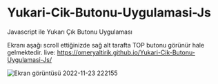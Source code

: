 # Yukari-Cik-Butonu-Uygulamasi-Js
Javascript ile Yukarı Çık Butonu Uygulaması

Ekranı aşağı scroll ettiğinizde sağ alt tarafta TOP butonu görünür hale gelmektedir.
live: https://omeryaltirik.github.io/Yukari-Cik-Butonu-Uygulamasi-Js/

![Ekran görüntüsü 2022-11-23 222155](https://user-images.githubusercontent.com/40443652/203630204-d1bec18d-7d22-47d5-9d77-1ed697b99416.png)
